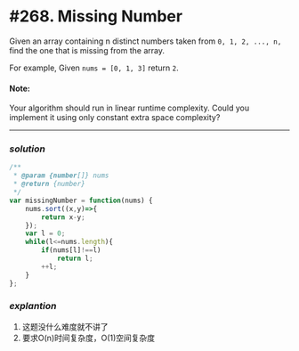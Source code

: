 # #268. Missing Number
Given an array containing n distinct numbers taken from ```0, 1, 2, ..., n,``` find the one that is missing from the array.

For example,
Given ```nums = [0, 1, 3]``` return ```2```.
#### Note:
Your algorithm should run in linear runtime complexity. Could you implement it using only constant extra space complexity?
<hr>  

### _*solution*_
```javascript
/**
 * @param {number[]} nums
 * @return {number}
 */
var missingNumber = function(nums) {
    nums.sort((x,y)=>{
        return x-y;
    });
    var l = 0;
    while(l<=nums.length){
        if(nums[l]!==l)
            return l;
        ++l;
    }
};
```

### _*explantion*_
1. 这题没什么难度就不讲了
2. 要求O(n)时间复杂度，O(1)空间复杂度
